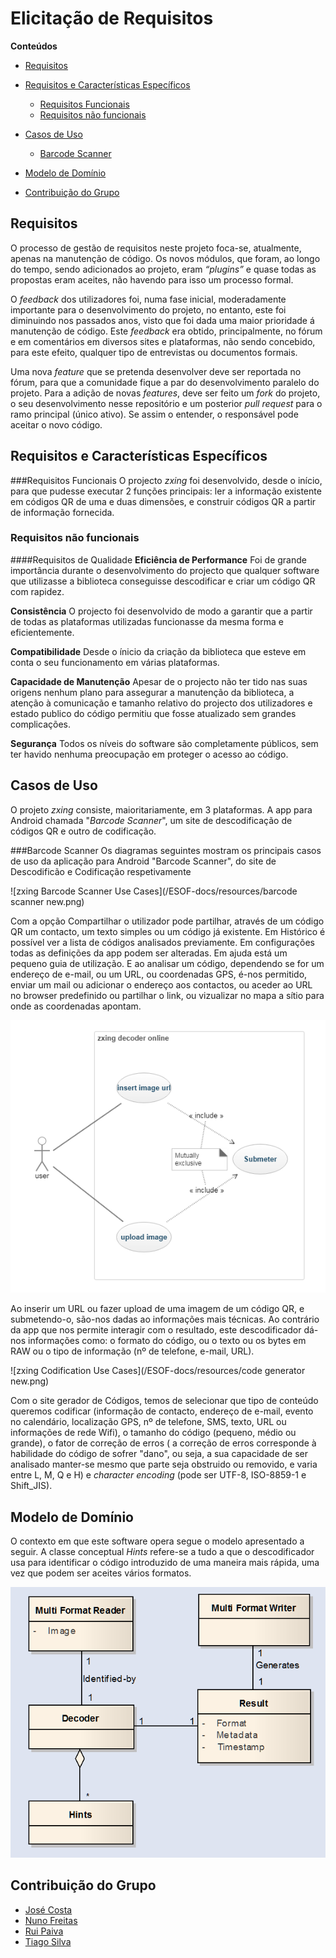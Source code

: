 # Elicitação de Requisitos

**Conteúdos**
- [Requisitos](#requisitos)
- [Requisitos e Características Específicos](#requisitos-e-características-específicos)
	- [Requisitos Funcionais](#requisitos-funcionais)
	- [Requisitos não funcionais](#requisitos-não-funcionais)

- [Casos de Uso](#casos-de-uso)
	- [Barcode Scanner](#barcode-scanner)
- [Modelo de Domínio](#modelo-de-domínio)
- [Contribuição do Grupo](#contribuição-do-grupo)


## Requisitos
O processo de gestão de requisitos neste projeto foca-se, atualmente, apenas na manutenção de código.  Os novos módulos, que foram, ao longo do tempo, sendo adicionados ao projeto, eram *“plugins”* e quase todas as propostas eram aceites, não havendo para isso um processo formal.

O *feedback* dos utilizadores foi, numa fase inicial, moderadamente importante para o desenvolvimento do projeto, no entanto, este foi diminuindo nos passados anos, visto que foi dada uma maior prioridade á manutenção de código. Este *feedback* era obtido, principalmente, no fórum e em comentários em diversos sites e plataformas, não sendo concebido, para este efeito, qualquer tipo de entrevistas ou documentos formais.

Uma nova *feature* que se pretenda desenvolver deve ser reportada no fórum, para que a comunidade fique a par do desenvolvimento paralelo do projeto. Para a adição de novas *features*, deve ser feito um *fork* do projeto, o seu desenvolvimento nesse repositório e um posterior *pull request* para o ramo principal (único ativo). Se assim o entender, o responsável pode aceitar o novo código.



## Requisitos e Características Específicos

###Requisitos Funcionais
O projecto *zxing* foi desenvolvido, desde o início, para que pudesse executar 2 funções principais: ler a informação existente em códigos QR de uma e duas dimensões, e construir códigos QR a partir de informação fornecida. 


### Requisitos não funcionais
####Requisitos de Qualidade
**Eficiência de Performance**
Foi de grande importância durante o desenvolvimento do projecto que qualquer software que utilizasse a biblioteca conseguisse descodificar e criar um código QR com rapidez.

**Consistência**
O projecto foi desenvolvido de modo a garantir que a partir de todas as plataformas utilizadas funcionasse da mesma forma e eficientemente.

**Compatibilidade**
Desde o ínicio da criação da biblioteca que esteve em conta o seu funcionamento em várias plataformas.

**Capacidade de Manutenção**
Apesar de o projecto não ter tido nas suas origens nenhum plano para assegurar a manutenção da biblioteca, a atenção à comunicação e tamanho relativo do projecto dos utilizadores e estado publico do código permitiu que fosse atualizado sem grandes complicações.

**Segurança**
Todos os níveis do software são completamente públicos, sem ter havido nenhuma preocupação em proteger o acesso ao código.

## Casos de Uso

O projeto *zxing* consiste, maioritariamente, em 3 plataformas. A app para Android chamada "*Barcode Scanner*", um site de descodificação de códigos QR e outro de codificação.

###Barcode Scanner
Os diagramas seguintes mostram os principais casos de uso da aplicação para Android "Barcode Scanner", do site de Descodificão e Codificação respetivamente

![zxing Barcode Scanner Use Cases](/ESOF-docs/resources/barcode scanner new.png)


Com a opção Compartilhar o utilizador pode partilhar, através de um código QR um contacto, um texto simples ou um código já existente. Em Histórico é possível ver a lista de códigos analisados previamente. Em configurações todas as definições da app podem ser alteradas. Em ajuda está um pequeno guia de utilização. E ao analisar um código, dependendo se for um endereço de e-mail, ou um URL, ou coordenadas GPS, é-nos permitido, enviar um mail ou adicionar o endereço aos contactos, ou aceder ao URL no browser predefinido ou partilhar o link, ou vizualizar no mapa a sítio para onde as coordenadas apontam.

![zxing Descodification Use Cases](/ESOF-docs/resources/decoder.png)


Ao inserir um URL ou fazer upload de uma imagem de um código QR, e submetendo-o, são-nos dadas ao informações mais técnicas. Ao contrário da app que nos permite interagir com o resultado, este descodificador dá-nos informações como: o formato do código, ou o texto ou os bytes em RAW ou o tipo de informação (nº de telefone, e-mail, URL).

![zxing Codification Use Cases](/ESOF-docs/resources/code generator new.png)

Com o site gerador de Códigos, temos de selecionar que tipo de conteúdo queremos codificar (informação de contacto, endereço de e-mail, evento no calendário, localização GPS, nº de telefone, SMS, texto, URL ou informações de rede Wifi), o tamanho do código (pequeno, médio ou grande), o fator de correção de erros ( a correção de erros corresponde à habilidade do código de sofrer "dano", ou seja, a sua capacidade de ser analisado manter-se mesmo que parte seja obstruido ou removido, e varia entre L, M, Q e H) e *character encoding* (pode ser UTF-8, ISO-8859-1 e Shift_JIS). 

## Modelo de Domínio

O contexto em que este software opera segue o modelo apresentado a seguir. A classe conceptual *Hints* refere-se a tudo a que o descodificador usa para identificar o código introduzido de uma maneira mais rápida, uma vez que podem ser aceites vários formatos.

![zxing Domain Model](/ESOF-docs/resources/domainmodel.png)

## Contribuição do Grupo
* [José Costa](https://github.com/zecst19) 
* [Nuno Freitas](https://github.com/nunofreitas96) 
* [Rui Paiva](https://github.com/ruivop) 
* [Tiago Silva](https://github.com/tadias) 
